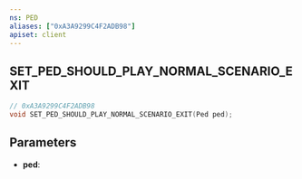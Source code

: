 ```yaml
---
ns: PED
aliases: ["0xA3A9299C4F2ADB98"]
apiset: client
---
```

## SET_PED_SHOULD_PLAY_NORMAL_SCENARIO_EXIT

```c
// 0xA3A9299C4F2ADB98
void SET_PED_SHOULD_PLAY_NORMAL_SCENARIO_EXIT(Ped ped);
```


## Parameters
* **ped**:



